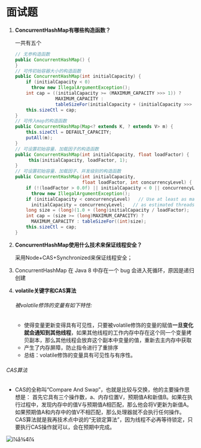 # 面试题

1. **ConcurrentHashMap有哪些构造函数？**

   一共有五个

   ```java
   // 无参构造函数
   public ConcurrentHashMap() {
   }
   // 可传初始容器大小的构造函数
   public ConcurrentHashMap(int initialCapacity) {
       if (initialCapacity < 0)
         throw new IllegalArgumentException();
       int cap = ((initialCapacity >= (MAXIMUM_CAPACITY >>> 1)) ?
                  MAXIMUM_CAPACITY :
                  tableSizeFor(initialCapacity + (initialCapacity >>> 1) + 1));
       this.sizeCtl = cap;
   }
   // 可传入map的构造函数
   public ConcurrentHashMap(Map<? extends K, ? extends V> m) {
       this.sizeCtl = DEFAULT_CAPACITY;
       putAll(m);
   }
   // 可设置初始容量、加载因子的构造函数
   public ConcurrentHashMap(int initialCapacity, float loadFactor) {
     	this(initialCapacity, loadFactor, 1);
   }
   // 可设置初始容量、加载因子、并发级别的构造函数
   public ConcurrentHashMap(int initialCapacity,
                            float loadFactor, int concurrencyLevel) {
       if (!(loadFactor > 0.0f) || initialCapacity < 0 || concurrencyLevel <= 0)
         throw new IllegalArgumentException();
       if (initialCapacity < concurrencyLevel)   // Use at least as many bins
         initialCapacity = concurrencyLevel;   // as estimated threads
       long size = (long)(1.0 + (long)initialCapacity / loadFactor);
       int cap = (size >= (long)MAXIMUM_CAPACITY) ?
         MAXIMUM_CAPACITY : tableSizeFor((int)size);
       this.sizeCtl = cap;
   }
   ```

2. **ConcurrentHashMap使用什么技术来保证线程安全？**

   采用Node+CAS+Synchronized来保证线程安全；

4. ConcurrentHashMap 在 Java 8 中存在一个 bug 会进入死循环，原因是递归创建

5. **volatile关键字和CAS算法**

	###### 被volatile修饰的变量有如下特性:

   - 使得变量更新变得具有可见性，只要被volatile修饰的变量的赋值**一旦变化就会通知到其他线程**，如果其他线程的工作内存中存在这个同一个变量拷贝副本，那么其他线程会放弃这个副本中变量的值，重新去主内存中获取
   - 产生了内存屏障，防止指令进行了重排序
   - 总结：volatile修饰的变量具有可见性与有序性。

  ######  CAS算法
  
   - CAS的全称叫“Compare And Swap”，也就是比较与交换，他的主要操作思想是：
     首先它具有三个操作数，a、内存位置V，预期值A和新值B。如果在执行过程中，发现内存中的值V与预期值A相匹配，那么他会将V更新为新值A。如果预期值A和内存中的值V不相匹配，那么处理器就不会执行任何操作。CAS算法就是我再技术点中说的“无锁定算法”，因为线程不必再等待锁定，只要执行CAS操作就可以，会在预期中完成。







![ï¼å¾4ï¼](https://img-blog.csdnimg.cn/20181116015432609.png?x-oss-process=image/watermark,type_ZmFuZ3poZW5naGVpdGk,shadow_10,text_aHR0cHM6Ly9ibG9nLmNzZG4ubmV0L3UwMTMyNTY4MTY=,size_16,color_FFFFFF,t_70)